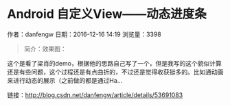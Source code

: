 # Android  自定义View——动态进度条
作者：danfengw
日期：2016-12-16 14:19
浏览量：3398
> 简介：效果图： 
 
这个是看了梁肖的demo，根据他的思路自己写了一个，但是我写的这个貌似计算还是有些问题，这个过程还是有点曲折的，不过还是觉得收获挺多的。比如通动画来进行动态的展示（之前做的都是通过Ha...

 链接：http://blog.csdn.net/danfengw/article/details/53691083
